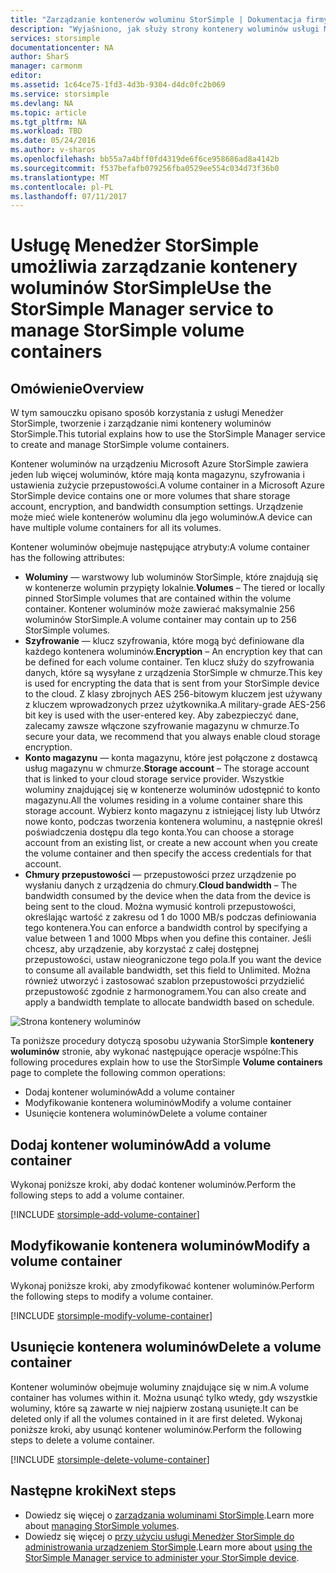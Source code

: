 ```yaml
---
title: "Zarządzanie kontenerów woluminu StorSimple | Dokumentacja firmy Microsoft"
description: "Wyjaśniono, jak służy strony kontenery woluminów usługi Menedżer StorSimple do dodawania, modyfikowania i usuwania kontenera woluminów."
services: storsimple
documentationcenter: NA
author: SharS
manager: carmonm
editor: 
ms.assetid: 1c64ce75-1fd3-4d3b-9304-d4dc0fc2b069
ms.service: storsimple
ms.devlang: NA
ms.topic: article
ms.tgt_pltfrm: NA
ms.workload: TBD
ms.date: 05/24/2016
ms.author: v-sharos
ms.openlocfilehash: bb55a7a4bff0fd4319de6f6ce958686ad8a4142b
ms.sourcegitcommit: f537befafb079256fba0529ee554c034d73f36b0
ms.translationtype: MT
ms.contentlocale: pl-PL
ms.lasthandoff: 07/11/2017
---
```

# <a name="use-the-storsimple-manager-service-to-manage-storsimple-volume-containers"></a><span data-ttu-id="03f01-103">Usługę Menedżer StorSimple umożliwia zarządzanie kontenery woluminów StorSimple</span><span class="sxs-lookup"><span data-stu-id="03f01-103">Use the StorSimple Manager service to manage StorSimple volume containers</span></span>
## <a name="overview"></a><span data-ttu-id="03f01-104">Omówienie</span><span class="sxs-lookup"><span data-stu-id="03f01-104">Overview</span></span>
<span data-ttu-id="03f01-105">W tym samouczku opisano sposób korzystania z usługi Menedżer StorSimple, tworzenie i zarządzanie nimi kontenery woluminów StorSimple.</span><span class="sxs-lookup"><span data-stu-id="03f01-105">This tutorial explains how to use the StorSimple Manager service to create and manage StorSimple volume containers.</span></span>

<span data-ttu-id="03f01-106">Kontener woluminów na urządzeniu Microsoft Azure StorSimple zawiera jeden lub więcej woluminów, które mają konta magazynu, szyfrowania i ustawienia zużycie przepustowości.</span><span class="sxs-lookup"><span data-stu-id="03f01-106">A volume container in a Microsoft Azure StorSimple device contains one or more volumes that share storage account, encryption, and bandwidth consumption settings.</span></span> <span data-ttu-id="03f01-107">Urządzenie może mieć wiele kontenerów woluminu dla jego woluminów.</span><span class="sxs-lookup"><span data-stu-id="03f01-107">A device can have multiple volume containers for all its volumes.</span></span> 

<span data-ttu-id="03f01-108">Kontener woluminów obejmuje następujące atrybuty:</span><span class="sxs-lookup"><span data-stu-id="03f01-108">A volume container has the following attributes:</span></span>

* <span data-ttu-id="03f01-109">**Woluminy** — warstwowy lub woluminów StorSimple, które znajdują się w kontenerze wolumin przypięty lokalnie.</span><span class="sxs-lookup"><span data-stu-id="03f01-109">**Volumes** – The tiered or locally pinned StorSimple volumes that are contained within the volume container.</span></span> <span data-ttu-id="03f01-110">Kontener woluminów może zawierać maksymalnie 256 woluminów StorSimple.</span><span class="sxs-lookup"><span data-stu-id="03f01-110">A volume container may contain up to 256 StorSimple volumes.</span></span>
* <span data-ttu-id="03f01-111">**Szyfrowanie** — klucz szyfrowania, które mogą być definiowane dla każdego kontenera woluminów.</span><span class="sxs-lookup"><span data-stu-id="03f01-111">**Encryption** – An encryption key that can be defined for each volume container.</span></span> <span data-ttu-id="03f01-112">Ten klucz służy do szyfrowania danych, które są wysyłane z urządzenia StorSimple w chmurze.</span><span class="sxs-lookup"><span data-stu-id="03f01-112">This key is used for encrypting the data that is sent from your StorSimple device to the cloud.</span></span> <span data-ttu-id="03f01-113">Z klasy zbrojnych AES 256-bitowym kluczem jest używany z kluczem wprowadzonych przez użytkownika.</span><span class="sxs-lookup"><span data-stu-id="03f01-113">A military-grade AES-256 bit key is used with the user-entered key.</span></span> <span data-ttu-id="03f01-114">Aby zabezpieczyć dane, zalecamy zawsze włączone szyfrowanie magazynu w chmurze.</span><span class="sxs-lookup"><span data-stu-id="03f01-114">To secure your data, we recommend that you always enable cloud storage encryption.</span></span>
* <span data-ttu-id="03f01-115">**Konto magazynu** — konta magazynu, które jest połączone z dostawcą usług magazynu w chmurze.</span><span class="sxs-lookup"><span data-stu-id="03f01-115">**Storage account** – The storage account that is linked to your cloud storage service provider.</span></span> <span data-ttu-id="03f01-116">Wszystkie woluminy znajdującej się w kontenerze woluminów udostępnić to konto magazynu.</span><span class="sxs-lookup"><span data-stu-id="03f01-116">All the volumes residing in a volume container share this storage account.</span></span> <span data-ttu-id="03f01-117">Wybierz konto magazynu z istniejącej listy lub Utwórz nowe konto, podczas tworzenia kontenera woluminu, a następnie określ poświadczenia dostępu dla tego konta.</span><span class="sxs-lookup"><span data-stu-id="03f01-117">You can choose a storage account from an existing list, or create a new account when you create the volume container and then specify the access credentials for that account.</span></span>
* <span data-ttu-id="03f01-118">**Chmury przepustowości** — przepustowości przez urządzenie po wysłaniu danych z urządzenia do chmury.</span><span class="sxs-lookup"><span data-stu-id="03f01-118">**Cloud bandwidth** – The bandwidth consumed by the device when the data from the device is being sent to the cloud.</span></span> <span data-ttu-id="03f01-119">Można wymusić kontroli przepustowości, określając wartość z zakresu od 1 do 1000 MB/s podczas definiowania tego kontenera.</span><span class="sxs-lookup"><span data-stu-id="03f01-119">You can enforce a bandwidth control by specifying a value between 1 and 1000 Mbps when you define this container.</span></span> <span data-ttu-id="03f01-120">Jeśli chcesz, aby urządzenie, aby korzystać z całej dostępnej przepustowości, ustaw nieograniczone tego pola.</span><span class="sxs-lookup"><span data-stu-id="03f01-120">If you want the device to consume all available bandwidth, set this field to Unlimited.</span></span> <span data-ttu-id="03f01-121">Można również utworzyć i zastosować szablon przepustowości przydzielić przepustowość zgodnie z harmonogramem.</span><span class="sxs-lookup"><span data-stu-id="03f01-121">You can also create and apply a bandwidth template to allocate bandwidth based on schedule.</span></span>

![Strona kontenery woluminów](./media/storsimple-manage-volume-containers/HCS_VolumeContainersPage.png)

<span data-ttu-id="03f01-123">Ta poniższe procedury dotyczą sposobu używania StorSimple **kontenery woluminów** stronie, aby wykonać następujące operacje wspólne:</span><span class="sxs-lookup"><span data-stu-id="03f01-123">This following procedures explain how to use the StorSimple **Volume containers** page to complete the following common operations:</span></span>

* <span data-ttu-id="03f01-124">Dodaj kontener woluminów</span><span class="sxs-lookup"><span data-stu-id="03f01-124">Add a volume container</span></span> 
* <span data-ttu-id="03f01-125">Modyfikowanie kontenera woluminów</span><span class="sxs-lookup"><span data-stu-id="03f01-125">Modify a volume container</span></span> 
* <span data-ttu-id="03f01-126">Usunięcie kontenera woluminów</span><span class="sxs-lookup"><span data-stu-id="03f01-126">Delete a volume container</span></span> 

## <a name="add-a-volume-container"></a><span data-ttu-id="03f01-127">Dodaj kontener woluminów</span><span class="sxs-lookup"><span data-stu-id="03f01-127">Add a volume container</span></span>
<span data-ttu-id="03f01-128">Wykonaj poniższe kroki, aby dodać kontener woluminów.</span><span class="sxs-lookup"><span data-stu-id="03f01-128">Perform the following steps to add a volume container.</span></span>

[!INCLUDE [storsimple-add-volume-container](../../includes/storsimple-add-volume-container.md)]

## <a name="modify-a-volume-container"></a><span data-ttu-id="03f01-129">Modyfikowanie kontenera woluminów</span><span class="sxs-lookup"><span data-stu-id="03f01-129">Modify a volume container</span></span>
<span data-ttu-id="03f01-130">Wykonaj poniższe kroki, aby zmodyfikować kontener woluminów.</span><span class="sxs-lookup"><span data-stu-id="03f01-130">Perform the following steps to modify a volume container.</span></span>

[!INCLUDE [storsimple-modify-volume-container](../../includes/storsimple-modify-volume-container.md)]

## <a name="delete-a-volume-container"></a><span data-ttu-id="03f01-131">Usunięcie kontenera woluminów</span><span class="sxs-lookup"><span data-stu-id="03f01-131">Delete a volume container</span></span>
<span data-ttu-id="03f01-132">Kontener woluminów obejmuje woluminy znajdujące się w nim.</span><span class="sxs-lookup"><span data-stu-id="03f01-132">A volume container has volumes within it.</span></span> <span data-ttu-id="03f01-133">Można usunąć tylko wtedy, gdy wszystkie woluminy, które są zawarte w niej najpierw zostaną usunięte.</span><span class="sxs-lookup"><span data-stu-id="03f01-133">It can be deleted only if all the volumes contained in it are first deleted.</span></span> <span data-ttu-id="03f01-134">Wykonaj poniższe kroki, aby usunąć kontener woluminów.</span><span class="sxs-lookup"><span data-stu-id="03f01-134">Perform the following steps to delete a volume container.</span></span>

[!INCLUDE [storsimple-delete-volume-container](../../includes/storsimple-delete-volume-container.md)]

## <a name="next-steps"></a><span data-ttu-id="03f01-135">Następne kroki</span><span class="sxs-lookup"><span data-stu-id="03f01-135">Next steps</span></span>
* <span data-ttu-id="03f01-136">Dowiedz się więcej o [zarządzania woluminami StorSimple](storsimple-manage-volumes.md).</span><span class="sxs-lookup"><span data-stu-id="03f01-136">Learn more about [managing StorSimple volumes](storsimple-manage-volumes.md).</span></span> 
* <span data-ttu-id="03f01-137">Dowiedz się więcej o [przy użyciu usługi Menedżer StorSimple do administrowania urządzeniem StorSimple](storsimple-manager-service-administration.md).</span><span class="sxs-lookup"><span data-stu-id="03f01-137">Learn more about [using the StorSimple Manager service to administer your StorSimple device](storsimple-manager-service-administration.md).</span></span>

